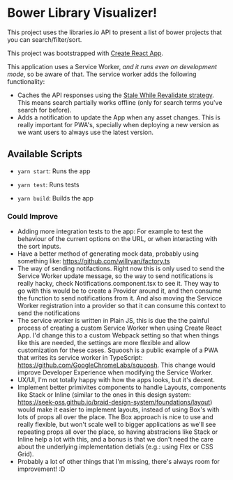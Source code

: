 # Bower Library Visualizer!

This project uses the libraries.io API to present a list of bower projects that you can search/filter/sort.

This project was bootstrapped with [Create React App](https://github.com/facebook/create-react-app).

This application uses a Service Worker, _and it runs even on development mode_, so be aware of that. The service worker adds the following functionality:

- Caches the API responses using the [Stale While Revalidate strategy](https://developers.google.com/web/tools/workbox/modules/workbox-strategies#stale-while-revalidate). This means search partially works offline (only for search terms you've search for before).
- Adds a notification to update the App when any asset changes. This is really important for PWA's, specially when deploying a new version as we want users to always use the latest version.

## Available Scripts

- `yarn start`: Runs the app

- `yarn test`: Runs tests

- `yarn build`: Builds the app

### Could Improve

- Adding more integration tests to the app: For example to test the behaviour of the current options on the URL, or when interacting with the sort inputs.
- Have a better method of generating mock data, probably using something like: https://github.com/willryan/factory.ts
- The way of sending notifactions. Right now this is only used to send the Service Worker update message, so the way to send notifications is really hacky, check Notifications.component.tsx to see it. They way to go with this would be to create a Provider around it, and then consume the function to send notifications from it. And also moving the Servicce Worker registration into a provider so that it can consume this context to send the notifications
- The service worker is written in Plain JS, this is due the the painful process of creating a custom Service Worker when using Create React App. I'd change this to a custom Webpack setting so that when things like this are needed, the settings are more flexible and allow customization for these cases. Squoosh is a public example of a PWA that writes its service worker in TypeScript: https://github.com/GoogleChromeLabs/squoosh. This change would improve Developer Experience when modifying the Service Worker.
- UX/UI, I'm not totally happy with how the apps looks, but it's decent.
- Implement better primivites components to handle Layouts, components like Stack or Inline (similar to the ones in this design system: https://seek-oss.github.io/braid-design-system/foundations/layout) would make it easier to implement layouts, instead of using Box's with lots of props all over the place. The Box approach is nice to use and really flexible, but won't scale well to bigger applications as we'll see repeating props all over the place, so having abstracions like Stack or Inline help a lot with this, and a bonus is that we don't need the care about the underlying implementation detials (e.g.: using Flex or CSS Grid).
- Probably a lot of other things that I'm missing, there's always room for improvement! :D
